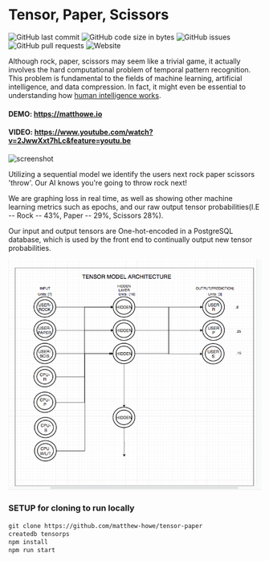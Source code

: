 # Tensor, Paper, Scissors

![GitHub last commit](https://img.shields.io/github/last-commit/matthew-howe/tensor-paper) ![GitHub code size in bytes](https://img.shields.io/github/languages/code-size/matthew-howe/tensor-paper) ![GitHub issues](https://img.shields.io/github/issues/matthew-howe/tensor-paper) ![GitHub pull requests](https://img.shields.io/github/issues-pr-raw/matthew-howe/tensor-paper) ![Website](https://img.shields.io/website?url=https%3A%2F%2Fmatthowe.io) 

Although rock, paper, scissors  may seem like a trivial game, it actually involves the hard computational problem of temporal pattern recognition. This problem is fundamental to the fields of machine learning, artificial intelligence, and data compression. In fact, it might even be essential to understanding how [human intelligence works](https://en.wikipedia.org/wiki/Hierarchical_temporal_memory).

#### DEMO: https://matthowe.io
#### VIDEO: https://www.youtube.com/watch?v=2JwwXxt7hLc&feature=youtu.be

![screenshot](https://i.gyazo.com/fb5d8691d3cf8fa720f9729818944f6e.png)


Utilizing a sequential model we identify the users next rock paper scissors 'throw'. Our AI knows you're going to throw rock next!

We are graphing loss in real time, as well as showing other machine learning metrics such as epochs,
and our raw output tensor probabilities(I.E -- Rock -- 43%, Paper -- 29%, Scissors 28%).

Our input and output tensors are One-hot-encoded in a PostgreSQL database, which is used by the front end
to continually output new tensor probabilities.

![tensors](https://github.com/matthew-howe/tensor-paper/blob/037273acf5e587ab865a6eb9cb20cdd39b3b98ef/app/components/images/neurons.png)


### SETUP for cloning to run locally
```
git clone https://github.com/matthew-howe/tensor-paper 
createdb tensorps
npm install  
npm run start
```
